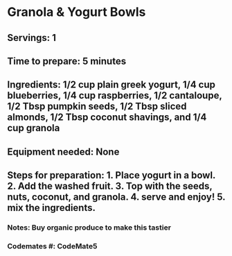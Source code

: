 # Granola & Yogurt Bowls 

## Servings: 1

## Time to prepare: 5 minutes 

## Ingredients: 1/2 cup plain greek yogurt, 1/4 cup blueberries, 1/4 cup raspberries, 1/2 cantaloupe, 1/2 Tbsp pumpkin seeds, 1/2 Tbsp sliced almonds, 1/2 Tbsp coconut shavings, and 1/4 cup granola 


## Equipment needed: None


## Steps for preparation: 1. Place yogurt in a bowl. 2. Add the washed fruit. 3. Top with the seeds, nuts, coconut, and granola. 4. serve and enjoy! 5. mix the ingredients. 



### Notes: Buy organic produce to make this tastier



### Codemates #: CodeMate5
